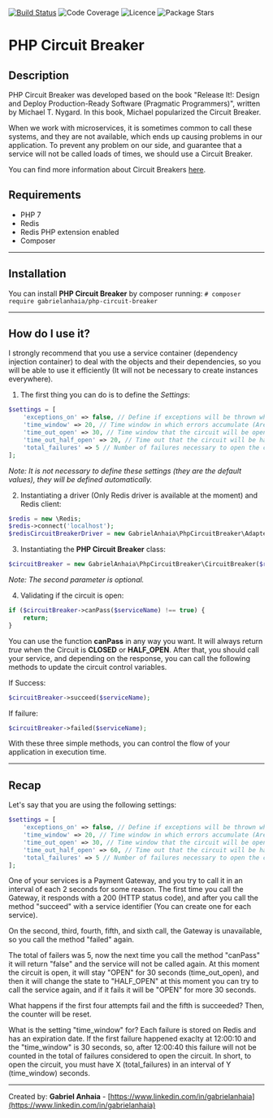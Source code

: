 [![Build Status](https://travis-ci.com/gabrielanhaia/php-circuit-breaker.svg?branch=master)](https://travis-ci.com/gabrielanhaia/php-circuit-breaker)
![Code Coverage](https://img.shields.io/badge/coverage-100%25-green)
![Licence](https://img.shields.io/badge/licence-MIT-blue)
![Package Stars](https://img.shields.io/badge/stars-%E2%98%85%E2%98%85%E2%98%85%E2%98%85%E2%98%85-yellow)

# PHP Circuit Breaker

## Description

PHP Circuit Breaker was developed based on the book "Release It!: Design and Deploy Production-Ready Software (Pragmatic Programmers)", written by Michael T. Nygard.
In this book, Michael popularized the Circuit Breaker.

When we work with microservices, it is sometimes common to call these systems, and they are not available, which ends up causing problems in our application. To prevent any problem on our side, and guarantee that a service will not be called loads of times, we should use a Circuit Breaker.

You can find more information about Circuit Breakers [here](https://martinfowler.com/bliki/CircuitBreaker.html).

## Requirements

- PHP 7
- Redis
- Redis PHP extension enabled
- Composer

___

## Installation

You can install **PHP Circuit Breaker** by composer running:
```# composer require gabrielanhaia/php-circuit-breaker```


___

## How do I use it?

I strongly recommend that you use a service container (dependency injection container) to deal with the objects and their dependencies, so you will be able to use it efficiently (It will not be necessary to create instances everywhere).

1. The first thing you can do is to define the *Settings*:

```php
$settings = [
    'exceptions_on' => false, // Define if exceptions will be thrown when the circuit is open.
    'time_window' => 20, // Time window in which errors accumulate (Are being accounted for in total).
    'time_out_open' => 30, // Time window that the circuit will be opened (If opened).
    'time_out_half_open' => 20, // Time out that the circuit will be half-open.
    'total_failures' => 5 // Number of failures necessary to open the circuit.
];
```

*Note: It is not necessary to define these settings (they are the default values), they will be defined automatically.*

2. Instantiating a driver (Only Redis driver is available at the moment) and Redis client:

```php
$redis = new \Redis;
$redis->connect('localhost');
$redisCircuitBreakerDriver = new GabrielAnhaia\PhpCircuitBreaker\Adapter\Redis\RedisCircuitBreaker($redis);

```

3. Instantiating the **PHP Circuit Breaker** class:

```php
$circuitBreaker = new GabrielAnhaia\PhpCircuitBreaker\CircuitBreaker($redisCircuitBreakerDriver, $settings)
```
*Note: The second parameter is optional.*

4. Validating if the circuit is open:

```php
if ($circuitBreaker->canPass($serviceName) !== true) {
    return;
}
```

You can use the function **canPass** in any way you want. It will always return *true* when the Circuit is **CLOSED** or **HALF_OPEN**.
After that, you should call your service, and depending on the response, you can call the following methods to update the circuit control variables.

If Success:
```php
$circuitBreaker->succeed($serviceName);
```

If failure:
```php
$circuitBreaker->failed($serviceName);
```

With these three simple methods, you can control the flow of your application in execution time. 


___

## Recap

Let's say that you are using the following settings:

```php
$settings = [
    'exceptions_on' => false, // Define if exceptions will be thrown when the circuit is open.
    'time_window' => 20, // Time window in which errors accumulate (Are being accounted for in total).
    'time_out_open' => 30, // Time window that the circuit will be opened (If opened).
    'time_out_half_open' => 60, // Time out that the circuit will be half-open.
    'total_failures' => 5 // Number of failures necessary to open the circuit.
];
```

One of your services is a Payment Gateway, and you try to call it in an interval of each 2 seconds for some reason.
The first time you call the Gateway, it responds with a 200 (HTTP status code), and after you call the method "succeed" with a service identifier (You can create one for each service).

On the second, third, fourth, fifth, and sixth call, the Gateway is unavailable, so you call the method "failed" again.

The total of failers was 5, now the next time you call the method "canPass" it will return "false" and the service will not be called again.
At this moment the circuit is open, it will stay "OPEN" for 30 seconds (time_out_open), and then it will change the state to "HALF_OPEN" at this moment you can try to call the service again, and if it fails it will be "OPEN" for more 30 seconds.

What happens if the first four attempts fail and the fifth is succeeded?
Then, the counter will be reset.

What is the setting "time_window" for?
Each failure is stored on Redis and has an expiration date. 
If the first failure happened exaclty at 12:00:10 and the "time_window" is 30 seconds, so, after 12:00:40 this failure will not be counted in the total of failures considered to open the circuit.
In short, to open the circuit, you must have X (total_failures) in an interval of Y (time_window) seconds.


___

Created by: **Gabriel Anhaia** - [https://www.linkedin.com/in/gabrielanhaia](https://www.linkedin.com/in/gabrielanhaia)
